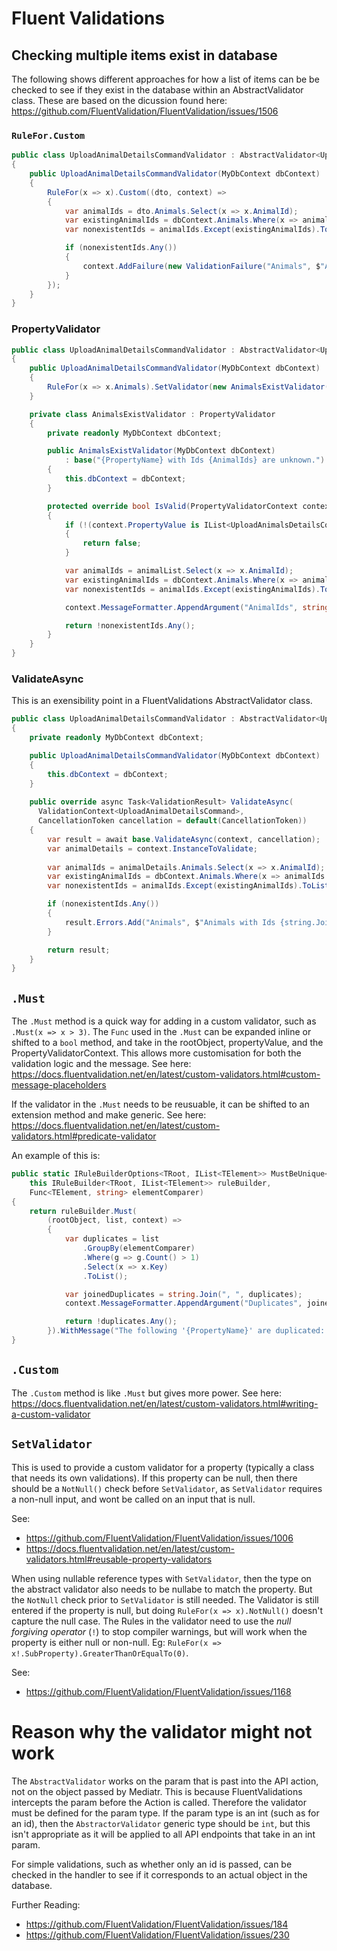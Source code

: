 # Fluent Validations

## Checking multiple items exist in database
The following shows different approaches for how a list of items can be be checked to see if they exist in the database within an AbstractValidator class.
These are based on the dicussion found here: https://github.com/FluentValidation/FluentValidation/issues/1506

### `RuleFor.Custom`
```c#
public class UploadAnimalDetailsCommandValidator : AbstractValidator<UploadAnimalDetailsCommand>
{
    public UploadAnimalDetailsCommandValidator(MyDbContext dbContext)
    {
        RuleFor(x => x).Custom((dto, context) =>
        {
            var animalIds = dto.Animals.Select(x => x.AnimalId);
            var existingAnimalIds = dbContext.Animals.Where(x => animalIds.Contains(x.Id)).ToList();
            var nonexistentIds = animalIds.Except(existingAnimalIds).ToList();

            if (nonexistentIds.Any())
            {
                context.AddFailure(new ValidationFailure("Animals", $"Animals with Ids {string.Join(", ", nonexistentIds)} are unknown."));
            }
        });
    }
}
```

### PropertyValidator
```c#
public class UploadAnimalDetailsCommandValidator : AbstractValidator<UploadAnimalDetailsCommand>
{
    public UploadAnimalDetailsCommandValidator(MyDbContext dbContext)
    {
        RuleFor(x => x.Animals).SetValidator(new AnimalsExistValidator(dbContext));
    }

    private class AnimalsExistValidator : PropertyValidator
    {
        private readonly MyDbContext dbContext;

        public AnimalsExistValidator(MyDbContext dbContext)
            : base("{PropertyName} with Ids {AnimalIds} are unknown.")
        {
            this.dbContext = dbContext;
        }

        protected override bool IsValid(PropertyValidatorContext context)
        {
            if (!(context.PropertyValue is IList<UploadAnimalsDetailsCommand> animalList))
            {
                return false;
            }

            var animalIds = animalList.Select(x => x.AnimalId);
            var existingAnimalIds = dbContext.Animals.Where(x => animalIds.Contains(x.Id)).Select(x => x.Id);
            var nonexistentIds = animalIds.Except(existingAnimalIds).ToList();

            context.MessageFormatter.AppendArgument("AnimalIds", string.Join(", ", nonexistentIds));

            return !nonexistentIds.Any();
        }
    }
}
```

### ValidateAsync
This is an exensibility point in a FluentValidations AbstractValidator class.
```c#
public class UploadAnimalDetailsCommandValidator : AbstractValidator<UploadAnimalDetailsCommand>
{
    private readonly MyDbContext dbContext;

    public UploadAnimalDetailsCommandValidator(MyDbContext dbContext)
    {
        this.dbContext = dbContext;
    }
    
    public override async Task<ValidationResult> ValidateAsync(
      ValidationContext<UploadAnimalDetailsCommand>,
      CancellationToken cancellation = default(CancellationToken))
    {
        var result = await base.ValidateAsync(context, cancellation);
        var animalDetails = context.InstanceToValidate;
        
        var animalIds = animalDetails.Animals.Select(x => x.AnimalId);
        var existingAnimalIds = dbContext.Animals.Where(x => animalIds.Contains(x.Id)).ToList();
        var nonexistentIds = animalIds.Except(existingAnimalIds).ToList();

        if (nonexistentIds.Any())
        {
            result.Errors.Add("Animals", $"Animals with Ids {string.Join(", ", nonexistentIds)} are unknown.");
        }

        return result;
    } 
}
```

## `.Must`
The `.Must` method is a quick way for adding in a custom validator, such as `.Must(x => x > 3)`.
The `Func` used in the `.Must` can be expanded inline or shifted to a `bool` method, and take in the rootObject, propertyValue, and the PropertyValidatorContext.
This allows more customisation for both the validation logic and the message. See here: https://docs.fluentvalidation.net/en/latest/custom-validators.html#custom-message-placeholders

If the validator in the `.Must` needs to be reusuable, it can be shifted to an extension method and make generic. See here: https://docs.fluentvalidation.net/en/latest/custom-validators.html#predicate-validator

An example of this is:
```C#
public static IRuleBuilderOptions<TRoot, IList<TElement>> MustBeUnique<TRoot, TElement>(
    this IRuleBuilder<TRoot, IList<TElement>> ruleBuilder,
    Func<TElement, string> elementComparer)
{
    return ruleBuilder.Must(
        (rootObject, list, context) =>
        {
            var duplicates = list
                .GroupBy(elementComparer)
                .Where(g => g.Count() > 1)
                .Select(x => x.Key)
                .ToList();

            var joinedDuplicates = string.Join(", ", duplicates);
            context.MessageFormatter.AppendArgument("Duplicates", joinedDuplicates);

            return !duplicates.Any();
        }).WithMessage("The following '{PropertyName}' are duplicated: {Duplicates}");
}
```

## `.Custom`
The `.Custom` method is like `.Must` but gives more power. See here: https://docs.fluentvalidation.net/en/latest/custom-validators.html#writing-a-custom-validator

## `SetValidator`
This is used to provide a custom validator for a property (typically a class that needs its own validations). If this property can be null, then there should be a `NotNull()` check before `SetValidator`, as `SetValidator` requires a non-null input, and wont be called on an input that is null.

See:
 - https://github.com/FluentValidation/FluentValidation/issues/1006
 - https://docs.fluentvalidation.net/en/latest/custom-validators.html#reusable-property-validators

When using nullable reference types with `SetValidator`, then the type on the abstract validator also needs to be nullabe to match the property. But the `NotNull` check prior to `SetValidator` is still needed. The Validator is still entered if the property is null, but doing `RuleFor(x => x).NotNull()` doesn't capture the null case. The Rules in the validator need to use the _null forgiving operator_ (`!`) to stop compiler warnings, but will work when the property is either null or non-null. Eg: `RuleFor(x => x!.SubProperty).GreaterThanOrEqualTo(0)`.

See:
 - https://github.com/FluentValidation/FluentValidation/issues/1168


# Reason why the validator might not work
The `AbstractValidator` works on the param that is past into the API action, not on the object passed by Mediatr. This is because FluentValidations intercepts the param before the Action is called. Therefore the validator must be defined for the param type. If the param type is an int (such as for an id), then the `AbstractorValidator` generic type should be `int`, but this isn't appropriate as it will be applied to all API endpoints that take in an int param.

For simple validations, such as whether only an id is passed, can be checked in the handler to see if it corresponds to an actual object in the database.

Further Reading:
 - https://github.com/FluentValidation/FluentValidation/issues/184
 - https://github.com/FluentValidation/FluentValidation/issues/230
 
